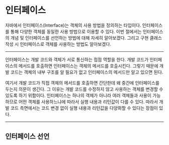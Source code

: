# 인터페이스

자바에서 인터페이스(Interface)는 객체의 사용 방법을 정의하는 타입이다. 인터페이스를 통해 다양한 객체를 동일한 사용 방법으로 이용할 수 있다.
이번 절에서는 인터페이스의 개념 및 인터페이스를 선언하는 방법에 대해 자세히 알아보겠다. 그리고 구현 클래스 작성 시 인터페이스로 객체를 사용하는 
방법도 알아보겠다.

---

인터페이스는 개발 코드와 객체가 서로 통신하는 접점 역할을 한다. 개발 코드가 인터페이스의 메서드를 호출하면 인터페이스는 객체의 메서드를 호출시킨다.
그렇기 때문에 개발 코드는 객체의 내부 구조를 알 필요가 없고 인터페이스의 메서드만 알고 있으면 된다.

여기서 개발 코드가 직접 객체의 메서드를 호출하면 간단한데 왜 중간에 인터페이스를 두는지 의문이 생긴다. 그 이유는 개발 코드를 수정하지 않고
사용하는 객체를 변경할 수 있도록 하기 위함이다. 인터페이스는 하나의 객체가 아니라 여러 객체들과 사용이 가능하므로 어떤 객체를 사용하느냐에 따라서 
실행 내용과 리턴값이 다를 수 있다. 따라서 개발 코드 측면에서는 코드 변경 없이 실행 내용과 리턴값을 다양화할 수 있다는 장점이 있다.

---
## 인터페이스 선언

